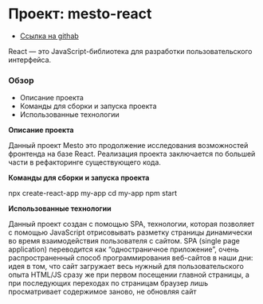 # Проект: mesto-react

- [Ссылка на githab](https://dmitrysavelev.github.io/mesto/)

React — это JavaScript-библиотека для разработки пользовательского интерфейса.

### Обзор

- Описание проекта
- Команды для сборки и запуска проекта
- Использованные технологии

**Описание проекта**

Данный проект Mesto это продолжение исследования возможностей фронтенда на базе React. Реализация проекта заключается по большей части в рефакторинге существующего кода.

**Команды для сборки и запуска проекта**

npx create-react-app my-app
cd my-app
npm start

**Использованные технологии**

Данный проект создан с помощью SPA, технологии, которая позволяет с помощью JavaScript отрисовывать разметку страницы динамически во время взаимодействия пользователя с сайтом.
SPA (single page application) переводится как “одностраничное приложение”, очень распространенный способ программирования веб-сайтов в наши дни: идея в том, что сайт загружает весь нужный для пользовательского опыта HTML/JS сразу же при первом посещении главной страницы, а при последующих переходах по страницам браузер лишь просматривает содержимое заново, не обновляя сайт